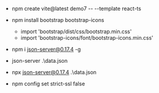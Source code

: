* npm create vite@latest demo7 -- --template react-ts
* npm install bootstrap bootstrap-icons

	* import 'bootstrap/dist/css/bootstrap.min.css'
	* import 'bootstrap-icons/font/bootstrap-icons.min.css'

* npm i json-server@0.17.4 -g
* json-server .\data.json
* npx json-server@0.17.4 .\data.json

* npm config set strict-ssl false